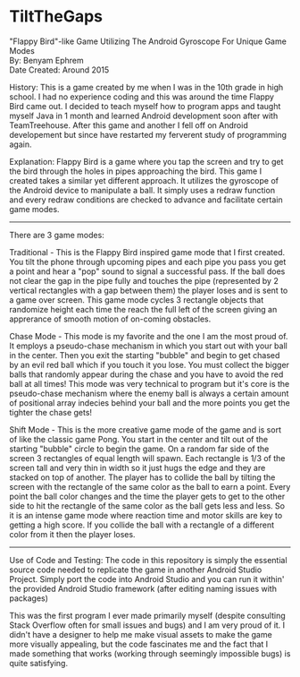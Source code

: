 # TiltTheGaps
"Flappy Bird"-like Game Utilizing The Android Gyroscope For Unique Game Modes<br />
By: Benyam Ephrem<br />
Date Created: Around 2015<br />

History: This is a game created by me when I was in the 10th grade in high school. I had no experience coding and this
was around the time Flappy Bird came out. I decided to teach myself how to program apps and taught myself Java in 1 month
and learned Android development soon after with TeamTreehouse. After this game and another I fell off on Android developement
but since have restarted my ferverent study of programming again.

Explanation: Flappy Bird is a game where you tap the screen and try to get the bird through the holes in pipes approaching
the bird. This game I created takes a similar yet different approach. It utilizes the gyroscope of the Android device to manipulate a 
ball. It simply uses a redraw function and every redraw conditions are checked to advance and facilitate certain game modes.
_________________________________________________________________

There are 3 game modes:

Traditional - This is the Flappy Bird inspired game mode that I first created. You tilt the phone through upcoming pipes and each pipe you pass you get a point and hear a "pop" sound to signal a successful pass. If the ball does not clear the gap in the pipe fully and touches the pipe (represented by 2 vertical rectangles with a gap between them) the player loses and is sent to a game over screen. This game mode cycles 3 rectangle objects that randomize height each time the reach the full left of the screen giving an apprerance of smooth motion of on-coming obstacles.

Chase Mode - This mode is my favorite and the one I am the most proud of. It employs a pseudo-chase mechanism in which you start out with your ball in the center. Then you exit the starting "bubble" and begin to get chased by an evil red ball which if you touch it you lose. You must collect the bigger balls that randomly appear during the chase and you have to avoid the red ball at all times! This mode was very technical to program but it's core is the pseudo-chase mechanism where the enemy ball is always a certain amount of positional array indecies behind your ball and the more points you get the tighter the chase gets!

Shift Mode - This is the more creative game mode of the game and is sort of like the classic game Pong. You start in the center and tilt out of the starting "bubble" circle to begin the game. On a random far side of the screen 3 rectangles of equal length will spawn. Each rectangle is 1/3 of the screen tall and very thin in width so it just hugs the edge and they are stacked on top of another. The player has to collide the ball by tilting the screen with the rectangle of the same color as the ball to earn a point. Every point the ball color changes and the time the player gets to get to the other side to hit the rectangle of the same color as the ball gets less and less. So it is an intense game mode where reaction time and motor skills are key to getting a high score. If you collide the ball with a rectangle of a different color from it then the player loses.

_________________________________________________________________

Use of Code and Testing: The code in this repository is simply the essential source code needed to replicate the game in another Android Studio Project. Simply port the code into Android Studio and you can run it within' the provided Android Studio framework (after editing naming issues with packages)

This was the first program I ever made primarily myself (despite consulting Stack Overflow often for small issues and bugs) and I am very proud of it. I didn't have a designer to help me make visual assets to make the game more visually appealing, but the code fascinates me and the fact that I made something that works (working through seemingly impossible bugs) is quite satisfying.
